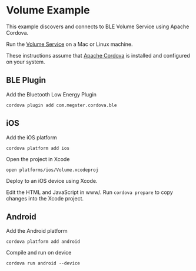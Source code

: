 # Volume Example

This example discovers and connects to BLE Volume Service using Apache Cordova.

Run the [Volume Service](https://github.com/tigoe/BluetoothLE-Examples/blob/master/bleno/VolumeService) on a Mac or Linux machine.

These instructions assume that [Apache Cordova](http://cordova.io) is installed and configured on your system.

## BLE Plugin

Add the Bluetooth Low Energy Plugin

    cordova plugin add com.megster.cordova.ble

## iOS

Add the iOS platform

    cordova platform add ios

Open the project in Xcode

    open platforms/ios/Volume.xcodeproj

Deploy to an iOS device using Xcode.

Edit the HTML and JavaScript in www/. Run `cordova prepare` to copy changes into the Xcode project.

## Android

Add the Android platform

    cordova platform add android

Compile and run on device

    cordova run android --device
